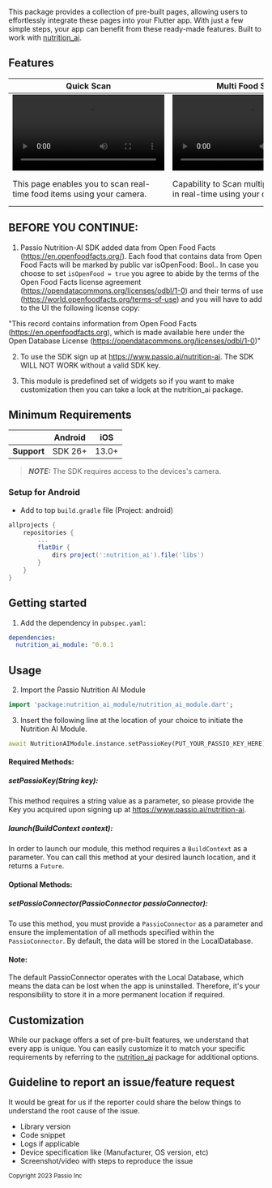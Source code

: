 This package provides a collection of pre-built pages, allowing users to effortlessly integrate these pages into your Flutter app. With just a few simple steps, your app can benefit from these ready-made features. Built to work with [nutrition_ai](https://pub.dev/packages/nutrition_ai).

## Features
| Quick Scan | Multi Food Scan | Food Search |
|-------------|---------|-------|
| <video src="https://github.com/Passiolife/Flutter-Nutrition-AI-Module/assets/84432215/bff54089-6636-4be5-8c81-51eccb09fb5e"> | <video src="https://github.com/Passiolife/Flutter-Nutrition-AI-Module/assets/84432215/8932ce98-1a37-46df-82c2-af8d9eac0d24"> | <video src="https://github.com/Passiolife/Flutter-Nutrition-AI-Module/assets/84432215/301771a3-0663-4d35-a250-dfd1a6d2fc71"> |
| This page enables you to scan real-time food items using your camera. | Capability to Scan multiple food items in real-time using your camera. | Input the name of a food item, and it will display matched results from the SDK. |



## BEFORE YOU CONTINUE:

1. Passio Nutrition-AI SDK added data from Open Food Facts (https://en.openfoodfacts.org/). Each food that contains data from Open Food Facts will be marked by public var isOpenFood: Bool.. In case you choose to set ```isOpenFood = true``` you agree to abide by the terms of the Open Food Facts license agreement (https://opendatacommons.org/licenses/odbl/1-0) and their terms of use (https://world.openfoodfacts.org/terms-of-use) and you will have to add to the UI the following license copy:

"This record contains information from Open Food Facts (https://en.openfoodfacts.org), which is made available here under the Open Database License (https://opendatacommons.org/licenses/odbl/1-0)"

2. To use the SDK sign up at https://www.passio.ai/nutrition-ai. The SDK WILL NOT WORK without a valid SDK key.

3. This module is predefined set of widgets so if you want to make customization then you can take a look at the nutrition_ai package.

## Minimum Requirements

|             | Android | iOS   |
|-------------|---------|-------|
| **Support** | SDK 26+ | 13.0+ |

> **_NOTE:_** The SDK requires access to the devices's camera.

### Setup for Android

* Add to top `build.gradle` file (Project: android)

```groovy
allprojects {
    repositories {
        ...
        flatDir {
            dirs project(':nutrition_ai').file('libs')
        }
    }
}
```

## Getting started

1. Add the dependency in `pubspec.yaml`:
```yaml
dependencies:
  nutrition_ai_module: ^0.0.1
```


## Usage

2. Import the Passio Nutrition AI Module

```dart
import 'package:nutrition_ai_module/nutrition_ai_module.dart';
```

3. Insert the following line at the location of your choice to initiate the Nutrition AI Module.
```dart
await NutritionAIModule.instance.setPassioKey(PUT_YOUR_PASSIO_KEY_HERE).setPassioConnector(this).launch(context);
```

#### Required Methods:

##### setPassioKey(String key):
This method requires a string value as a parameter, so please provide the Key you acquired upon signing up at https://www.passio.ai/nutrition-ai.

##### launch(BuildContext context):
In order to launch our module, this method requires a `BuildContext` as a parameter. You can call this method at your desired launch location, and it returns a `Future`.

#### Optional Methods:

##### setPassioConnector(PassioConnector passioConnector):
To use this method, you must provide a `PassioConnector` as a parameter and ensure the implementation of all methods specified within the `PassioConnector`. By default, the data will be stored in the LocalDatabase.


#### Note:
The default PassioConnector operates with the Local Database, which means the data can be lost when the app is uninstalled. Therefore, it's your responsibility to store it in a more permanent location if required.

## Customization

While our package offers a set of pre-built features, we understand that every app is unique. You can easily customize it to match your specific requirements by referring to the [nutrition_ai](https://pub.dev/packages/nutrition_ai) package for additional options.

## Guideline to report an issue/feature request
It would be great for us if the reporter could share the below things to understand the root cause of the issue.
- Library version
- Code snippet
- Logs if applicable
- Device specification like (Manufacturer, OS version, etc)
- Screenshot/video with steps to reproduce the issue

<sup>Copyright 2023 Passio Inc</sup>